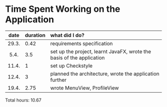 # Time Spent Working on the Application

| date  | duration | what did I do? |
| :----:|:---------| :-----|
| 29.3. | 0.42     | requirements specification |
| 5.4.  | 3.5      | set up the project, learnt JavaFX, wrote the basis of the application |
| 11.4. | 1        | set up Checkstyle |
| 12.4. | 3        | planned the architecture, wrote the application further |
| 19.4. | 2.75     | wrote MenuView, ProfileView |

Total hours: 10.67
